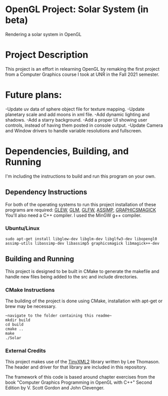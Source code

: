 # OpenGL Project: Solar System (in beta)
Rendering a solar system in OpenGL

# Project Description
This project is an effort in relearning OpenGL by remaking the first project from a Computer Graphics course I took at UNR in the Fall 2021 semester.

# Future plans:
-Update uv data of sphere object file for texture mapping.
-Update planetary scale and add moons in xml file.
-Add dynamic lighting and shadows.
-Add a starry background.
-Add a proper UI showing user controls, instead of having them posted in console output.
-Update Camera and Window drivers to handle variable resolutions and fullscreen.

# Dependencies, Building, and Running
I'm including the instructions to build and run this program on your own.

## Dependency Instructions
For both of the operating systems to run this project installation of these programs are required:
[GLEW](http://glew.sourceforge.net/), [GLM](http://glm.g-truc.net/0.9.7/index.html), [GLFW](https://www.glfw.org/), [ASSIMP](https://www.assimp.org/), [GRAPHICSMAGICK](http://www.graphicsmagick.org/)
You'll also need a C++ compiler. I used the MinGW g++ compiler.

### Ubuntu/Linux
```linux terminal
sudo apt-get install libglew-dev libglm-dev libglfw3-dev libopengl0 assimp-utils libassimp-dev libassimp5 graphicsmagick libmagick++-dev
```

## Building and Running
This project is designed to be built in CMake to generate the makefile and handle new files being added to the src and include directories.

### CMake Instructions
The building of the project is done using CMake, installation with apt-get or brew may be necessary. 

```linux terminal:
~navigate to the folder containing this readme~
mkdir build
cd build
cmake ..
make
./Solar
```

### External Credits
This project makes use of the [TinyXML2](https://github.com/leethomason/tinyxml2) library written by Lee Thomason. The header and driver for that library are included in this repository.

The framework of this code is based around chapter exercises from the book "Computer Graphics Programming in OpenGL with C++" Second Edition by V. Scott Gordon and John Clevenger.
